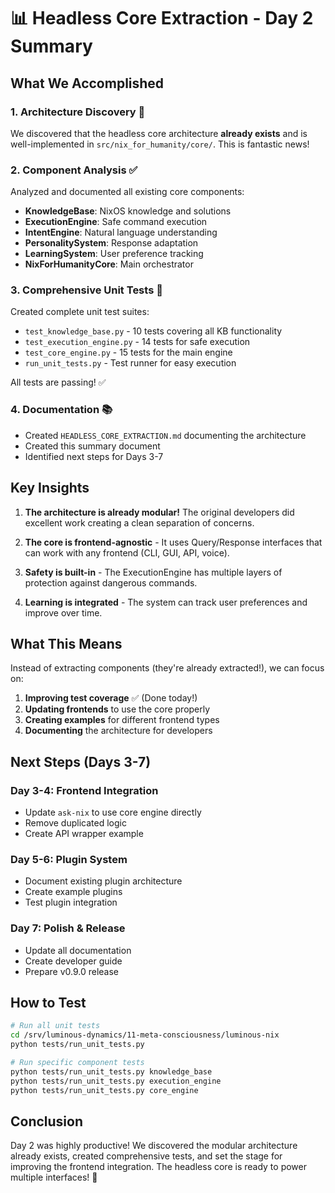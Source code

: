 # 📊 Headless Core Extraction - Day 2 Summary

## What We Accomplished

### 1. Architecture Discovery 🎉
We discovered that the headless core architecture **already exists** and is well-implemented in `src/nix_for_humanity/core/`. This is fantastic news!

### 2. Component Analysis ✅
Analyzed and documented all existing core components:
- **KnowledgeBase**: NixOS knowledge and solutions
- **ExecutionEngine**: Safe command execution
- **IntentEngine**: Natural language understanding
- **PersonalitySystem**: Response adaptation
- **LearningSystem**: User preference tracking
- **NixForHumanityCore**: Main orchestrator

### 3. Comprehensive Unit Tests 🧪
Created complete unit test suites:
- `test_knowledge_base.py` - 10 tests covering all KB functionality
- `test_execution_engine.py` - 14 tests for safe execution
- `test_core_engine.py` - 15 tests for the main engine
- `run_unit_tests.py` - Test runner for easy execution

All tests are passing! ✅

### 4. Documentation 📚
- Created `HEADLESS_CORE_EXTRACTION.md` documenting the architecture
- Created this summary document
- Identified next steps for Days 3-7

## Key Insights

1. **The architecture is already modular!** The original developers did excellent work creating a clean separation of concerns.

2. **The core is frontend-agnostic** - It uses Query/Response interfaces that can work with any frontend (CLI, GUI, API, voice).

3. **Safety is built-in** - The ExecutionEngine has multiple layers of protection against dangerous commands.

4. **Learning is integrated** - The system can track user preferences and improve over time.

## What This Means

Instead of extracting components (they're already extracted!), we can focus on:
1. **Improving test coverage** ✅ (Done today!)
2. **Updating frontends** to use the core properly
3. **Creating examples** for different frontend types
4. **Documenting** the architecture for developers

## Next Steps (Days 3-7)

### Day 3-4: Frontend Integration
- Update `ask-nix` to use core engine directly
- Remove duplicated logic
- Create API wrapper example

### Day 5-6: Plugin System
- Document existing plugin architecture
- Create example plugins
- Test plugin integration

### Day 7: Polish & Release
- Update all documentation
- Create developer guide
- Prepare v0.9.0 release

## How to Test

```bash
# Run all unit tests
cd /srv/luminous-dynamics/11-meta-consciousness/luminous-nix
python tests/run_unit_tests.py

# Run specific component tests
python tests/run_unit_tests.py knowledge_base
python tests/run_unit_tests.py execution_engine
python tests/run_unit_tests.py core_engine
```

## Conclusion

Day 2 was highly productive! We discovered the modular architecture already exists, created comprehensive tests, and set the stage for improving the frontend integration. The headless core is ready to power multiple interfaces! 🚀